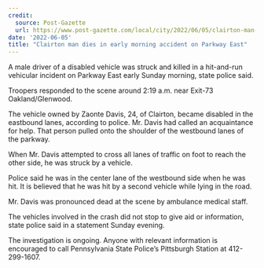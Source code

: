 ```yaml
---
credit:
  source: Post-Gazette
  url: https://www.post-gazette.com/local/city/2022/06/05/clairton-man-dies-early-morning-accident-parkway-east-exit-73-oakland-glenwood/stories/202206050188
date: '2022-06-05'
title: "Clairton man dies in early morning accident on Parkway East"
---
```

A male driver of a disabled vehicle was struck and killed in a hit-and-run vehicular incident on Parkway East early Sunday morning, state police said.

Troopers responded to the scene around 2:19 a.m. near Exit-73 Oakland/Glenwood.

The vehicle owned by Zaonte Davis, 24, of Clairton, became disabled in the eastbound lanes, according to police. Mr. Davis had called an acquaintance for help. That person pulled onto the shoulder of the westbound lanes of the parkway.

When Mr. Davis attempted to cross all lanes of traffic on foot to reach the other side, he was struck by a vehicle.

Police said he was in the center lane of the westbound side when he was hit. It is believed that he was hit by a second vehicle while lying in the road.

Mr. Davis was pronounced dead at the scene by ambulance medical staff.

The vehicles involved in the crash did not stop to give aid or information, state police said in a statement Sunday evening.

The investigation is ongoing. Anyone with relevant information is encouraged to call Pennsylvania State Police’s Pittsburgh Station at 412-299-1607.
